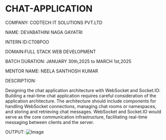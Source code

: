 # CHAT-APPLICATION

COMPANY: CODTECH IT SOLUTIONS PVT.LTD

NAME: DEVABATHINI NAGA GAYATRI

INTERN ID:CT08POO

DOMAIN:FULL STACK WEB DEVELOPMENT

BATCH DURATION: JANUARY 30th,2025 to MARCH 1st,2025

MENTOR NAME: NEELA SANTHOSH KUMAR

DESCRIPTION:

Designing the chat application architecture with WebSocket and Socket.IO: Building a real-time chat application requires careful consideration of the application architecture. The architecture should include components for handling WebSocket connections, managing chat rooms or namespaces, and storing and retrieving chat messages. WebSocket and Socket.IO would serve as the core communication infrastructure, facilitating real-time messaging between clients and the server.

OUTPUT:
![Image](https://github.com/user-attachments/assets/c821f380-a4b2-4d45-a02b-1349bfc085c9)

